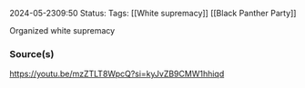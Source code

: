 2024-05-2309:50
Status: 
Tags: [[White supremacy]] [[Black Panther Party]]

Organized white supremacy 
### Source(s) 
https://youtu.be/mzZTLT8WpcQ?si=kyJvZB9CMW1hhiqd